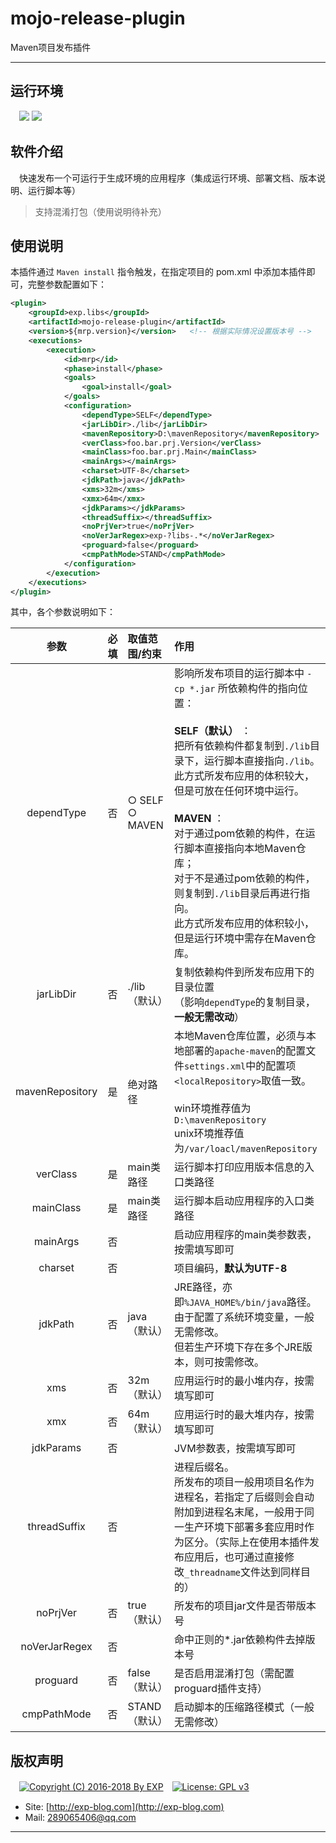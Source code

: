 # mojo-release-plugin
Maven项目发布插件

------


## 运行环境

　![](https://img.shields.io/badge/Maven-3.2.5%2B-brightgreen.svg)  ![](https://img.shields.io/badge/JDK-1.7%2B-brightgreen.svg)


## 软件介绍


　快速发布一个可运行于生成环境的应用程序（集成运行环境、部署文档、版本说明、运行脚本等）

> 支持混淆打包（使用说明待补充）


## 使用说明

本插件通过 `Maven install` 指令触发，在指定项目的 pom.xml 中添加本插件即可，完整参数配置如下：

```xml
<plugin>
    <groupId>exp.libs</groupId>
    <artifactId>mojo-release-plugin</artifactId>
    <version>${mrp.version}</version>	<!-- 根据实际情况设置版本号 -->
    <executions>
        <execution>
            <id>mrp</id>
            <phase>install</phase>
            <goals>
                <goal>install</goal>
            </goals>
            <configuration>
                <dependType>SELF</dependType>
                <jarLibDir>./lib</jarLibDir>
                <mavenRepository>D:\mavenRepository</mavenRepository>
                <verClass>foo.bar.prj.Version</verClass>
                <mainClass>foo.bar.prj.Main</mainClass>
                <mainArgs></mainArgs>
                <charset>UTF-8</charset>
                <jdkPath>java</jdkPath>
                <xms>32m</xms>
                <xmx>64m</xmx>
                <jdkParams></jdkParams>
                <threadSuffix></threadSuffix>
                <noPrjVer>true</noPrjVer>
                <noVerJarRegex>exp-?libs-.*</noVerJarRegex>
                <proguard>false</proguard>
                <cmpPathMode>STAND</cmpPathMode>
            </configuration>
        </execution>
    </executions>
</plugin>
```

其中，各个参数说明如下：

| 参数 | 必填 | 取值范围/约束 | 作用 |
|:----:|:--------:|:--------|:----|
| dependType | 否 | ○ SELF<br/>○ MAVEN | 影响所发布项目的运行脚本中 `-cp *.jar` 所依赖构件的指向位置：<br/><br/>**SELF（默认）** ： <br/>把所有依赖构件都复制到`./lib`目录下，运行脚本直接指向`./lib`。<br/>此方式所发布应用的体积较大，但是可放在任何环境中运行。<br/><br/>**MAVEN** ： <br/>对于通过pom依赖的构件，在运行脚本直接指向本地Maven仓库；<br/>对于不是通过pom依赖的构件，则复制到`./lib`目录后再进行指向。<br/>此方式所发布应用的体积较小，但是运行环境中需存在Maven仓库。 |
| jarLibDir | 否 | ./lib（默认） | 复制依赖构件到所发布应用下的目录位置<br/>（影响`dependType`的复制目录，**一般无需改动**） |
| mavenRepository | 是 | 绝对路径 | 本地Maven仓库位置，必须与本地部署的`apache-maven`的配置文<br/>件`settings.xml`中的配置项`<localRepository>`取值一致。<br/><br/>win环境推荐值为`D:\mavenRepository`<br/>unix环境推荐值为`/var/loacl/mavenRepository` |
| verClass | 是 | main类路径 | 运行脚本打印应用版本信息的入口类路径 |
| mainClass | 是 | main类路径 | 运行脚本启动应用程序的入口类路径 |
| mainArgs | 否 | &nbsp; | 启动应用程序的main类参数表，按需填写即可 |
| charset | 否 | &nbsp; | 项目编码，**默认为UTF-8** |
| jdkPath | 否 | java（默认） | JRE路径，亦即`%JAVA_HOME%/bin/java`路径。<br/>由于配置了系统环境变量，一般无需修改。<br/>但若生产环境下存在多个JRE版本，则可按需修改。 |
| xms | 否 | 32m（默认） | 应用运行时的最小堆内存，按需填写即可 |
| xmx | 否 | 64m（默认） | 应用运行时的最大堆内存，按需填写即可 |
| jdkParams | 否 | &nbsp; | JVM参数表，按需填写即可 |
| threadSuffix | 否 | &nbsp; | 进程后缀名。<br/>所发布的项目一般用项目名作为进程名，若指定了后缀则会自动<br/>附加到进程名末尾，一般用于同一生产环境下部署多套应用时作<br/>为区分。（实际上在使用本插件发布应用后，也可通过直接修<br/>改`_threadname`文件达到同样目的） |
| noPrjVer | 否 | true（默认） | 所发布的项目jar文件是否带版本号 |
| noVerJarRegex | 否 | &nbsp; | 命中正则的\*.jar依赖构件去掉版本号 |
| proguard | 否 | false（默认） | 是否启用混淆打包（需配置proguard插件支持） |
| cmpPathMode | 否 | STAND（默认） | 启动脚本的压缩路径模式（一般无需修改） |


## 版权声明

　[![Copyright (C) 2016-2018 By EXP](https://img.shields.io/badge/Copyright%20(C)-2006~2018%20By%20EXP-blue.svg)](http://exp-blog.com)　[![License: GPL v3](https://img.shields.io/badge/License-GPL%20v3-blue.svg)](https://www.gnu.org/licenses/gpl-3.0)
  

- Site: [http://exp-blog.com](http://exp-blog.com) 
- Mail: <a href="mailto:289065406@qq.com?subject=[EXP's Github]%20Your%20Question%20（请写下您的疑问）&amp;body=What%20can%20I%20help%20you?%20（需要我提供什么帮助吗？）">289065406@qq.com</a>


------

